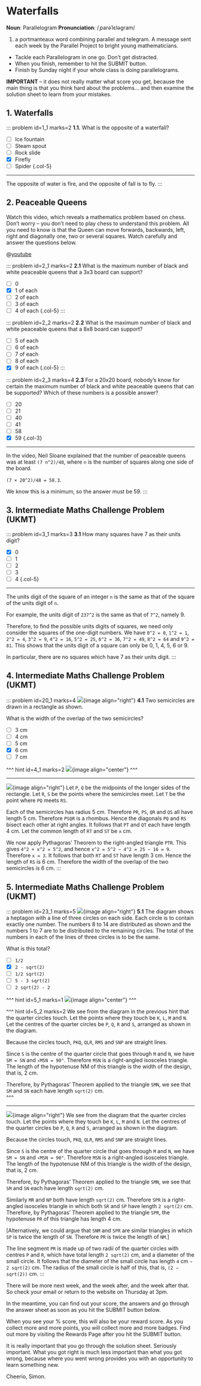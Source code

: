 # Waterfalls

<div class="dictionary">

__Noun__: Parallelogram
__Pronunciation__: /ˌparəˈlɛləɡram/

1. a portmanteaux word combining parallel and telegram. A message sent each
week by the Parallel Project to bright young mathematicians.

</div>

* Tackle each Parallelogram in one go. Don’t get distracted.
* When you finish, remember to hit the SUBMIT button.
*	Finish by Sunday night if your whole class is doing parallelograms.

__IMPORTANT__ – it does not really matter what score you get, because the main thing is that you think hard about the problems... and then examine the solution sheet to learn from your mistakes.


## 1. Waterfalls

::: problem id=1_1 marks=2
__1.1.__ What is the opposite of a waterfall?

* [ ] Ice fountain
* [ ] Steam spout
* [ ] Rock slide
* [x] Firefly
* [ ] Spider
{.col-5}

---

The opposite of water is fire, and the opposite of fall is to fly.
:::


## 2. Peaceable Queens

Watch this video, which reveals a mathematics problem based on chess. Don’t worry – you don’t need to play chess to understand this problem. All you need to know is that the Queen can move forwards, backwards, left, right and diagonally one, two or several squares. Watch carefully and answer the questions below.

@[youtube](IN1fPtY9jYg?end=360&rel=0)

::: problem id=2_1 marks=2
__2.1__ What is the maximum number of black and white peaceable queens that a 3x3 board can support?

* [ ] 0
* [x] 1 of each
* [ ] 2 of each
* [ ] 3 of each
* [ ] 4 of each
{.col-5}
:::

::: problem id=2_2 marks=2
__2.2__ What is the maximum number of black and white peaceable queens that a 8x8 board can support?

* [ ] 5 of each
* [ ] 6 of each
* [ ] 7 of each
* [ ] 8 of each
* [x] 9 of each
{.col-5}
:::

::: problem id=2_3 marks=4
__2.3__ For a 20x20 board, nobody’s know for certain the maximum number of black and white peaceable queens that can be supported? Which of these numbers is a possible answer?

* [ ] 20
* [ ] 21
* [ ] 40
* [ ] 41
* [ ] 58
* [x] 59
{.col-3}

---

In the video, Neil Sloane explained that the number of peaceable queens was at least `(7 n^2)/48`, where `n` is the number of squares along one side of the board.  

`(7 × 20^2)/48 = 58.3`.  

We know this is a minimum, so the answer must be 59.
:::


## 3.	Intermediate Maths Challenge Problem (UKMT)
<!--- (2017) Q3 --->

::: problem id=3_1 marks=3
__3.1__ How many squares have 7 as their units digit?  

* [x] 0
* [ ] 1
* [ ] 2
* [ ] 3
* [ ] 4
{.col-5}

---

The units digit of the square of an integer `n` is the same as that of the square of the units digit of `n`.  

For example, the units digit of `237^2` is the same as that of `7^2`, namely 9.  

Therefore, to find the possible units digits of squares, we need only consider the squares of the one-digit numbers. We have `0^2 = 0`, `1^2 = 1`, `2^2 = 4`, `3^2 = 9`, `4^2 = 16`, `5^2 = 25`, `6^2 = 36`, `7^2 = 49`, `8^2 = 64` and `9^2 = 81`. This shows that the units digit of a square can only be 0, 1, 4, 5, 6 or 9.  

In particular, there are no squares which have 7 as their units digit.
:::


## 4.	Intermediate Maths Challenge Problem (UKMT)
<!--- (2016) Q20 --->

::: problem id=20_1 marks=4
![](/resources/10-11-waterfalls/4-circles.jpg){image align="right"}
__4.1__ Two semicircles are drawn in a rectangle as shown.  

What is the width of the overlap of the two semicircles?

* [ ] 3 cm
* [ ] 4 cm
* [ ] 5 cm
* [x] 6 cm
* [ ] 7 cm

^^^ hint id=4_1 marks=2
![](/resources/10-11-waterfalls/4-circles-answer.jpg){image align="center"}
^^^

---
![](/resources/10-11-waterfalls/4-circles-answer.jpg){image align="right"}
Let `P`, `Q` be the midpoints of the longer sides of the rectangle. Let `R`, `S` be the points where the semicircles meet. Let `T` be the point where `PQ` meets `RS`.  

Each of the semicircles has radius 5 cm. Therefore `PR`, `PS`, `QR` and `QS` all have length 5 cm. Therefore `PSQR` is a rhombus. Hence the diagonals `PQ` and `RS` bisect each other at right angles. It follows that `PT` and `QT` each have length 4 cm. Let the common length of `RT` and `ST` be `x` cm.  

We now apply Pythagoras’ Theorem to the right-angled triangle `PTR`. This gives `4^2 + x^2 = 5^2`, and hence `x^2 = 5^2 − 4^2 = 25 − 16 = 9`. Therefore `x = 3`. It follows that both `RT` and `ST` have length 3 cm. Hence the length of `RS` is 6 cm. Therefore the width of the overlap of the two semicircles is 6 cm.
:::


## 5.	Intermediate Maths Challenge Problem (UKMT)
<!--- (2016) Q23 --->

::: problem id=23_1 marks=5
![](/resources/10-11-waterfalls/5-shape.jpg){image align="right"}
__5.1__ The diagram shows a heptagon with a line of three circles on each side. Each circle is to contain exactly one number. The numbers 8 to 14 are distributed as shown and the numbers 1 to 7 are to be distributed to the remaining circles. The total of the numbers in each of the lines of three circles is to be the same.  

What is this total?

* [ ] `1/2`
* [x] `2 - sqrt(2)`
* [ ] `1/2 sqrt(2)`
* [ ] `5 - 3 sqrt(2)`
* [ ] `2 sqrt(2) - 2`

^^^ hint id=5_1 marks=1
![](/resources/10-11-waterfalls/5-shape-answer.jpg){image align="center"}
^^^

^^^ hint id=5_2 marks=2
We see from the diagram in the previous hint that the quarter circles touch. Let the points where they touch be `K`, `L`, `M` and `N`. Let the centres of the quarter circles be `P`, `Q`, `R` and `S`, arranged as shown in the diagram.  

Because the circles touch, `PKQ`, `QLR`, `RMS` and `SNP` are straight lines.  

Since `S` is the centre of the quarter circle that goes through `M` and `N`, we have `SM = SN` and `∠MSN = 90°`. Therefore `MSN` is a right-angled isosceles triangle. The length of the hypotenuse NM of this triangle is the width of the design, that is, 2 cm.

Therefore, by Pythagoras’ Theorem applied to the triangle `SMN`, we see that `SM` and `SN` each have length `sqrt(2)` cm.  
^^^

---
![](/resources/10-11-waterfalls/5-shape-answer.jpg){image align="right"}
We see from the diagram that the quarter circles touch. Let the points where they touch be `K`, `L`, `M` and `N`. Let the centres of the quarter circles be `P`, `Q`, `R` and `S`, arranged as shown in the diagram.  

Because the circles touch, `PKQ`, `QLR`, `RMS` and `SNP` are straight lines.  

Since `S` is the centre of the quarter circle that goes through `M` and `N`, we have `SM = SN` and `∠MSN = 90°`. Therefore `MSN` is a right-angled isosceles triangle. The length of the hypotenuse NM of this triangle is the width of the design, that is, 2 cm.

Therefore, by Pythagoras’ Theorem applied to the triangle `SMN`, we see that `SM` and `SN` each have length `sqrt(2)` cm.  

Similarly `MR` and `NP` both have length `sqrt(2)` cm. Therefore `SPR` is a right-angled isosceles triangle in which both `SR` and `SP` have length `2 sqrt(2)` cm. Therefore, by Pythagoras’ Theorem applied to the triangle `SPR`, the hypotenuse `PR` of this triangle has length 4 cm.  

[Alternatively, we could argue that `SNM` and `SPR` are similar triangles in which `SP` is twice the length of `SN`. Therefore `PR` is twice the length of `NM`.]  

The line segment `PR` is made up of two radii of the quarter circles with centres `P` and `R`, which have total length `2 sqrt(2)` cm, and a diameter of the small circle. It follows that the diameter of the small circle has length `4` cm `− 2 sqrt(2)` cm. The radius of the small circle is half of this, that is, `(2 − sqrt(2))` cm.
:::


There will be more next week, and the week after, and the week after that. So check your email or return to the website on Thursday at 3pm.

In the meantime, you can find out your score, the answers and go through the answer sheet as soon as you hit the SUBMIT button below.

When you see your % score, this will also be your reward score. As you collect more and more points, you will collect more and more badges. Find out more by visiting the Rewards Page after you hit the SUBMIT button.

It is really important that you go through the solution sheet. Seriously important. What you got right is much less important than what you got wrong, because where you went wrong provides you with an opportunity to learn something new.

Cheerio,
Simon.
